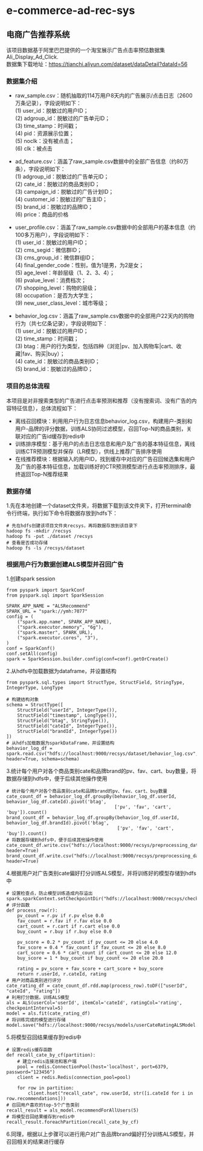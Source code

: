# e-commerce-ad-rec-sys
## 电商广告推荐系统
该项目数据基于阿里巴巴提供的一个淘宝展示广告点击率预估数据集Ali_Display_Ad_Click.  
数据集下载地址：https://tianchi.aliyun.com/dataset/dataDetail?dataId=56  
### 数据集介绍
- raw_sample.csv：随机抽取的114万用户8天内的广告展示/点击日志（2600万条记录），字段说明如下：  
(1) user_id：脱敏过的用户ID；  
(2) adgroup_id：脱敏过的广告单元ID；  
(3) time_stamp：时间戳；  
(4) pid：资源展示位置；  
(5) noclk：没有被点击；  
(6) clk：被点击

- ad_feature.csv：涵盖了raw_sample.csv数据中的全部广告信息（约80万条），字段说明如下：  
(1) adgroup_id：脱敏过的广告单元ID；  
(2) cate_id：脱敏过的商品类别ID；  
(3) campaign_id：脱敏过的广告计划ID；  
(4) customer_id：脱敏过的广告主ID；  
(5) brand_id：脱敏过的品牌ID；  
(6) price：商品的价格

- user_profile.csv：涵盖了raw_sample.csv数据中的全部用户的基本信息（约100多万用户），字段说明如下：  
(1) user_id：脱敏过的用户ID；  
(2) cms_segid：微信群ID；  
(3) cms_group_id：微信群组ID；  
(4) final_gender_code：性别，值为1是男，为2是女；  
(5) age_level：年龄层级（1、2、3、4）；  
(6) pvalue_level：消费档次；  
(7) shopping_level：购物的层级；  
(8) occupation：是否为大学生；  
(9) new_user_class_level：城市等级；

- behavior_log.csv：涵盖了raw_sample.csv数据中的全部用户22天内的购物行为（共七亿条记录），字段说明如下：  
(1) user_id：脱敏过的用户ID；  
(2) time_stamp：时间戳；  
(3) btag：用户的行为类型，包括四种（浏览|pv、加入购物车|cart、收藏|fav、购买|buy）；  
(4) cate_id：脱敏过的商品类别ID；  
(5) brand_id：脱敏过的品牌ID；  

### 项目的总体流程
本项目是对非搜索类型的广告进行点击率预测和推荐（没有搜索词、没有广告的内容特征信息），总体流程如下：  
- 离线召回模块：利用用户行为日志信息behavior_log.csv，构建用户-类别和用户-品牌的评分数据，训练ALS协同过滤模型，召回Top-N的商品类别，关联对应的广告id缓存到redis中
- 训练排序模型：基于用户的点击日志信息和用户及广告的基本特征信息，离线训练CTR预测模型并保存（LR模型），供线上推荐广告排序使用
- 在线推荐模块：根据输入的用户ID，找到缓存中对应的广告召回候选集和用户及广告的基本特征信息，加载训练好的CTR预测模型进行点击率预测排序，最终返回Top-N推荐结果

### 数据存储
1.先在本地创建一个dataset文件夹，将数据下载到该文件夹下，打开terminal命令行终端，执行如下命令将数据存放到hdfs下：
```
# 先在hdfs创建该项目文件夹recsys，再将数据存放到该目录下
hadoop fs -mkdir /recsys
hadoop fs -put ./dataset /recsys
# 查看是否成功存储
hadoop fs -ls /recsys/dataset
```

### 根据用户行为数据创建ALS模型并召回广告
1.创建spark session
```
from pyspark import SparkConf
from pyspark.sql import SparkSession

SPARK_APP_NAME = "ALSRecommend"
SPARK_URL = "spark://ymh:7077"
config = (
    ("spark.app.name", SPARK_APP_NAME),
    ("spark.executor.memory", "6g"),
    ("spark.master", SPARK_URL),
    ("spark.executor.cores", "3"),
)
conf = SparkConf()
conf.setAll(config)
spark = SparkSession.builder.config(conf=conf).getOrCreate()
```

2.从hdfs中加载数据为dataframe，并设置结构
```
from pyspark.sql.types import StructType, StructField, StringType, IntegerType, LongType

# 构建结构对象
schema = StructType([
    StructField("userId", IntegerType()),
    StructField("timestamp", LongType()),
    StructField("btag", StringType()),
    StructField("cateId", IntegerType()),
    StructField("brandId", IntegerType())
])
# 从hdfs加载数据为sparkDataFrame，并设置结构
behavior_log_df = spark.read.csv("hdfs://localhost:9000/recsys/dataset/behavior_log.csv", header=True, schema=schema)
```

3.统计每个用户对各个商品类别cate和品牌brand的pv、fav、cart、buy数量，将数据存储到hdfs中，便于后续其他操作使用
```
# 统计每个用户对各个商品类别cate和品牌brand的pv、fav、cart、buy数量
cate_count_df = behavior_log_df.groupBy(behavior_log_df.userId, behavior_log_df.cateId).pivot('btag',
                                        ['pv', 'fav', 'cart', 'buy']).count()
brand_count_df = behavior_log_df.groupBy(behavior_log_df.userId, behavior_log_df.brandId).pivot('btag',
                                         ['pv', 'fav', 'cart', 'buy']).count()
# 将数据存储到hdfs中，便于后续其他操作使用
cate_count_df.write.csv("hdfs://localhost:9000/recsys/preprocessing_dataset/cate_count.csv", header=True)
brand_count_df.write.csv("hdfs://localhost:9000/recsys/preprocessing_dataset/brand_count.csv", header=True)
```

4.根据用户对广告类别cate偏好打分训练ALS模型，并将训练好的模型存储到hdfs中
```
# 设置检查点，防止模型训练造成内存溢出
spark.sparkContext.setCheckpointDir("hdfs://localhost:9000/recsys/checkPoint/")
# 评分函数
def process_row(r):
    pv_count = r.pv if r.pv else 0.0
    fav_count = r.fav if r.fav else 0.0
    cart_count = r.cart if r.cart else 0.0
    buy_count = r.buy if r.buy else 0.0

    pv_score = 0.2 * pv_count if pv_count <= 20 else 4.0
    fav_score = 0.4 * fav_count if fav_count <= 20 else 8.0
    cart_score = 0.6 * cart_count if cart_count <= 20 else 12.0
    buy_score = 1 * buy_count if buy_count <= 20 else 20.0

    rating = pv_score + fav_score + cart_score + buy_score
    return r.userId, r.cateId, rating
# 用户对商品类别进行评分
cate_rating_df = cate_count_df.rdd.map(process_row).toDF(["userId", "cateId", "rating"])
# 利用打分数据，训练ALS模型
als = ALS(userCol='userId', itemCol='cateId', ratingCol='rating', checkpointInterval=5)
model = als.fit(cate_rating_df)
# 将训练完成的模型进行存储
model.save("hdfs://localhost:9000/recsys/models/userCateRatingALSModel.obj")
```

5.将模型召回结果缓存到redis中
```
# 设置redis缓存函数
def recall_cate_by_cf(partition):
    # 建立redis连接池和客户端
    pool = redis.ConnectionPool(host='localhost', port=6379, password="123456")
    client = redis.Redis(connection_pool=pool)

    for row in partition:
        client.hset("recall_cate", row.userId, str([i.cateId for i in row.recommendations]))
# 召回用户喜欢的top-5个广告类别
recall_result = als_model.recommendForAllUsers(5)
# 将模型召回结果缓存到redis中
recall_result.foreachPartition(recall_cate_by_cf)
```

6.同理，根据以上步骤可以进行用户对广告品牌brand偏好打分训练ALS模型，并召回相关的结果进行缓存


